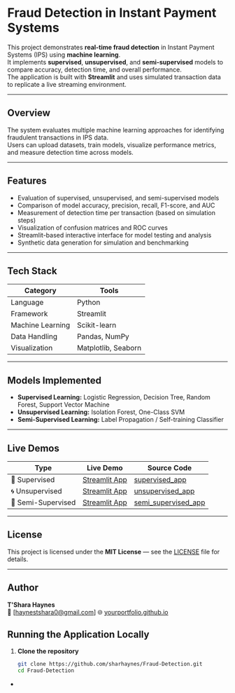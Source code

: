 
# Fraud Detection in Instant Payment Systems

This project demonstrates **real-time fraud detection** in Instant Payment Systems (IPS) using **machine learning**.  
It implements **supervised**, **unsupervised**, and **semi-supervised** models to compare accuracy, detection time, and overall performance.  
The application is built with **Streamlit** and uses simulated transaction data to replicate a live streaming environment.

---

## Overview

The system evaluates multiple machine learning approaches for identifying fraudulent transactions in IPS data.  
Users can upload datasets, train models, visualize performance metrics, and measure detection time across models.

---

## Features

- Evaluation of supervised, unsupervised, and semi-supervised models  
- Comparison of model accuracy, precision, recall, F1-score, and AUC  
- Measurement of detection time per transaction (based on simulation steps)  
- Visualization of confusion matrices and ROC curves  
- Streamlit-based interactive interface for model testing and analysis  
- Synthetic data generation for simulation and benchmarking  

---

## Tech Stack

| Category | Tools |
|-----------|--------|
| Language | Python |
| Framework | Streamlit |
| Machine Learning | Scikit-learn |
| Data Handling | Pandas, NumPy |
| Visualization | Matplotlib, Seaborn |

---

## Models Implemented

- **Supervised Learning:** Logistic Regression, Decision Tree, Random Forest, Support Vector Machine  
- **Unsupervised Learning:** Isolation Forest, One-Class SVM  
- **Semi-Supervised Learning:** Label Propagation / Self-training Classifier  

---
## Live Demos

| Type | Live Demo | Source Code |
|------|------------|--------------|
| 🧩 Supervised | [Streamlit App](https://your-supervised.streamlit.app) | [supervised_app](./supervised_app) |
| 🌀 Unsupervised | [Streamlit App](https://your-unsupervised.streamlit.app) | [unsupervised_app](./unsupervised_app) |
| 🔄 Semi-Supervised | [Streamlit App](https://your-semisupervised.streamlit.app) | [semi_supervised_app](./semi_supervised_app) |

---

## License
This project is licensed under the **MIT License** — see the [LICENSE](./LICENSE) file for details.

---

## Author
**T'Shara Haynes**  
📧 [haynestshara0@gmail.com]
🌐 [yourportfolio.github.io](https://yourportfolio.github.io)

## Running the Application Locally

1. **Clone the repository**
   ```bash
   git clone https://github.com/sharhaynes/Fraud-Detection.git
   cd Fraud-Detection
*
